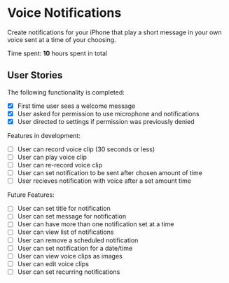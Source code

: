 # Voice Notifications
Create notifications for your iPhone that play a short message in your own voice sent at a time of your choosing. 

Time spent: **10** hours spent in total

## User Stories

The following functionality is completed:

- [x] First time user sees a welcome message
- [x] User asked for permission to use microphone and notifications
- [x] User directed to settings if permission was previously denied

Features in development:

- [ ] User can record voice clip (30 seconds or less)
- [ ] User can play voice clip
- [ ] User can re-record voice clip
- [ ] User can set notification to be sent after chosen amount of time
- [ ] User recieves notification with voice after a set amount time

Future Features:

- [ ] User can set title for notification
- [ ] User can set message for notification
- [ ] User can have more than one notification set at a time
- [ ] User can view list of notifications
- [ ] User can remove a scheduled notification
- [ ] User can set notification for a date/time
- [ ] User can view voice clips as images
- [ ] User can edit voice clips
- [ ] User can set recurring notifications
